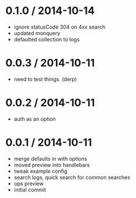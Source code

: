 
0.1.0 / 2014-10-14 
==================

  * ignore statusCode 304 on 4xx search
  * updated monquery
  * defaulted collection to logs

0.0.3 / 2014-10-11 
==================

  * need to test things. (derp)

0.0.2 / 2014-10-11 
==================

  * auth as an option

0.0.1 / 2014-10-11 
==================

  * merge defaults in with options
  * moved preview into handlebars
  * tweak example config
  * search logs, quick search for common searches
  * ops preview
  * initial commit
